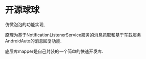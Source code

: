 # 开源球球
仿微泡泡的功能实现,

原理为基于NotificationListenerService服务的消息抓取和基于车载服务AndroidAuto的消息回复功能.

底层库mapper是自己封装的一个简单的快速开发库.
